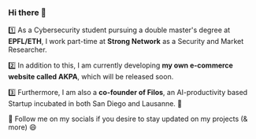 ### Hi there 👋

1️⃣ As a Cybersecurity student pursuing a double master's degree at **EPFL/ETH**, I work part-time at **Strong Network** as a Security and Market Researcher.

2️⃣ In addition to this, I am currently developing **my own e-commerce website called AKPA**, which will be released soon. 

3️⃣ Furthermore, I am also a **co-founder of Filos**, an AI-productivity based Startup incubated in both San Diego and Lausanne. 🚀

📱 Follow me on my socials if you desire to stay updated on my projects (& more) 😄

<!--
**Awe-n/Awe-n** is a ✨ _special_ ✨ repository because its `README.md` (this file) appears on your GitHub profile.

Here are some ideas to get you started:

- 🔭 I’m currently working on ...
- 🌱 I’m currently learning ...
- 👯 I’m looking to collaborate on ...
- 🤔 I’m looking for help with ...
- 💬 Ask me about ...
- 📫 How to reach me: ...
- 😄 Pronouns: ...
- ⚡ Fun fact: ...
-->
